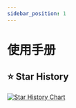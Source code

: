 ```yaml
---
sidebar_position: 1
---
```


# 使用手册

## ⭐ Star History

[![Star History Chart](https://api.star-history.com/svg?repos=footprintcat/frost-iot,footprintcat/frost-iot-adapter&type=Date)](https://www.star-history.com/#footprintcat/frost-iot&footprintcat/frost-iot-adapter&Date)
